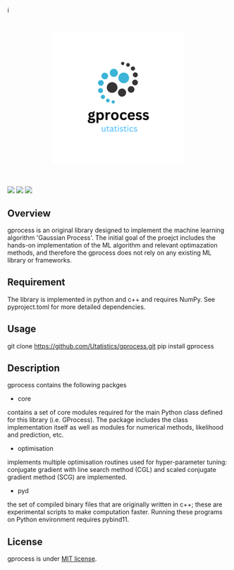 i<h1 align="center">
<img src="/logo/gprocess.png" width="300">
</h1><br>

<img src="https://img.shields.io/badge/-Python-F9DC3E.svg?logo=python&style=flat">
<img src="https://img.shields.io/badge/-Linux-6C6694.svg?logo=linux&style=flat">
<img src="https://img.shields.io/badge/-Windows-0078D6.svg?logo=windows&style=flat">

## Overview
gprocess is an original library designed to implement the machine learning algorithm 'Gaussian Process'. The initial goal of the proejct includes the hands-on implementation of the ML algorithm and relevant optimazation methods, and therefore the gprocess does not rely on any existing ML library or frameworks. 

## Requirement
The library is implemented in python and c++ and requires NumPy. See pyproject.toml for more detailed dependencies.

## Usage
git clone https://github.com/Utatistics/gprocess.git
pip install gprocess

## Description
gprocess contains the following packges

- core

contains a set of core modules required for the main Python class defined for this library (i.e. GProcess). The package includes the class implementation itself as well as modules for numerical methods, likelihood and prediction, etc.

- optimisation 

implements multiple optimisation routines used for hyper-parameter tuning: conjugate gradient with line search method (CGL) and scaled conjugate gradient method (SCG) are implemented.

- pyd

the set of compiled binary files that are originally written in c++; these are experimental scripts to make computation faster. Running these programs on Python environment requires pybind11.

## License
gprocess is under [MIT license](https://en.wikipedia.org/wiki/MIT_License).

